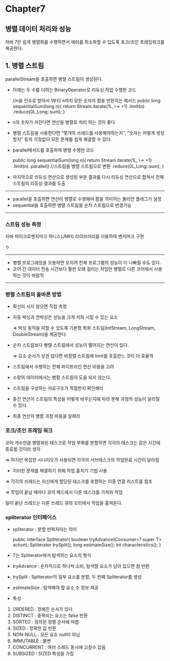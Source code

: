 # Chapter7

## 병렬 데이터 처리와 성능

자바 7은 쉽게 병렬화를 수행하면서 에러를 최소화할 수 있도록 포크/조인 프레임워크를 제공한다.

## 1. 병렬 스트림

parallelStream을 호출하면 병렬 스트림이 생성된다.

- 아래는 두 수를 더하는 BinaryOperator로 리듀싱 작업 수행한 코드

    //n을 인수로 받아서 1부터 n까지 모든 숫자의 합을 반환하는 메서드
    public long sequentialSum(long n){
    	return Stream.iterate(1L, i-> +1)
    						.limit(n)
    						.reduce(0L,Long::sum);
    }

- n의 숫자가 커진다면 연산을 병렬로 처리 하는 것이 좋다
- 병렬 스트림을 사용한다면 "몇개의 쓰레드를 사용해야하는지", "숫자는 어떻게 생성할지" 등의 걱정없이 모든 문제를 쉽게 해결할 수 있다.

- parallel메서드를 호출하여 병렬 수행한 코드

    public long sequentialSum(long n){
    	return Stream.iterate(1L, i-> +1)
    						.limit(n)
    						.parallel()  //스트림을 병렬 스트림으로 변환
    						.reduce(0L,Long::sum);
    }

- 마지막으로 리듀싱 연산으로 생성된 부분 결과를 다시 리듀싱 연산으로 합쳐서  전체 스트림의 리듀싱 결과를 도출

---

- parallel을 호출하면 연산이 병렬로 수행해야 함을 의미하는 불리언 플래그가 설정
- sequential을 호출하면 병렬 스트림을 순차 스트림으로 변경가능

---

### 스트림 성능 측정

자바 마이크로벤치마크 하니스(JMH) 라이브러리를 이용하여 벤치마크 구현

ㅇ

---

- 병렬 프로그래밍을 오용하면 오히려 전체 프로그램의 성능이 더 나빠질 수도 있다.
- 코어 간 데이터 전송 시간보다 훨씬 오래 걸리는 작업만 병렬로 다른 코어에서 사용하는 것이 바람직

---

### 병렬 스트림의 올바른 방법

- 확신이 서지 않으면 직접 측정
- 자동 박싱과 언박싱은 성능을 크게 저하 시킬 수 있는 요소

     ⇒   박싱 동작을 피할 수 있도록 기본형 특화 스트림(IntStream, LongStream, DoubleStream)을 제공한다. 

- 순차 스트림보다 병렬 스트림에서 성능이 떨어지는 연산이 있다.

    ⇒ 요소 순서가 상관 없다면 비정렬 스트림에 limit를 호출한느 것이 더 효율적

- 스트림에서 수행하는 전체 파이프라인 연산 비용을 고려
- 소량의 데이터에서는  병렬 스트림이 도움 되지 않는다.
- 스트림을 구성하는 자료구조가 적절한지 확인해라
- 중간 연산이 스트림의 특성을 어떻게  바꾸는지에 따라 분해 과정의 성능이 달라질 수 있다.
- 최종 연산의 병합 과정 비용을 살펴라

### 포크/조인 프레임 워크

코어 개수만큼  병렬화된 태스크로 작업 부화를 분할하면 각각의 태스크는 같은 시간에 종료될 것이라 생각

⇒ 하지만 복잡한 시나리오가 사용되면 각각의 서브태스크의 작업완료 시간이 달라짐

- 이러한 문제를 해결하기 위해 작업 홈치기 기법 사용

⇒  각각의 쓰레드는 자신에게 할당된 테스크를 포함하는 이중 연결 리스트를 참조

⇒  작업이 끝날 때마다 큐의 헤드에서 다른 태스크를 가져와 작업

일이 끝난 쓰레드는 다른 쓰레드 큐의 꼬리에서 작업을 홈쳐온다.

### spliterator 인터페이스

- spliterator : 분할 반복자라는 의미

    public interface Spliterator<T>{
    	boolean tryAdvance(Consumer<? super T> action);
    	Spliterator<T> trySplit();
    	long estimateSize();
    	int characteristics();
    }

- T는 Spliterator에서 탐색하는 요소의 형식
- tryAdvance : 순차적으로 하나씩 소비, 탐색할 요소가 남아 있으면 참 반환
- trySplit : Spliterator의 일부 요소를 분할, 두 번째 Spliterator를 생성
- estimateSize : 탐색해야 할 요소 수 정보 제공

- 특성
1. ORDERED : 정해진 순서가 있다.
2. DISTINCT : 중복되는 요소는 false 반환
3. SORTED : 정의된 정렬 순서에 따름
4. SIZED : 정확한 값 반환
5. NON-NULL : 모든 요소 null이 아님
6. IMMUTABLE : 불변
7. CONCURRENT : 여러 스레드 동시에 고칠수 있음
8. SUBSIZED : SIZED 특성을 가짐